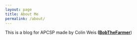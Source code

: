 ```yaml
---
layout: page
title: About Me
permalink: /about/
---
```


This is a blog for APCSP made by Colin Weis **([BobTheFarmer](https://github.com/fastai/fastpages)**)


